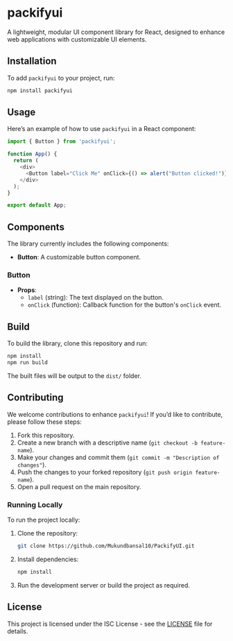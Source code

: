 # packifyui

A lightweight, modular UI component library for React, designed to enhance web applications with customizable UI elements.

## Installation

To add `packifyui` to your project, run:

```bash
npm install packifyui
```

## Usage

Here’s an example of how to use `packifyui` in a React component:

```javascript
import { Button } from 'packifyui';

function App() {
  return (
    <div>
      <Button label="Click Me" onClick={() => alert("Button clicked!")} />
    </div>
  );
}

export default App;
```

## Components

The library currently includes the following components:

- **Button**: A customizable button component.

### Button

- **Props**:
  - `label` (string): The text displayed on the button.
  - `onClick` (function): Callback function for the button's `onClick` event.

## Build

To build the library, clone this repository and run:

```bash
npm install
npm run build
```

The built files will be output to the `dist/` folder.

## Contributing

We welcome contributions to enhance `packifyui`! If you’d like to contribute, please follow these steps:

1. Fork this repository.
2. Create a new branch with a descriptive name (`git checkout -b feature-name`).
3. Make your changes and commit them (`git commit -m "Description of changes"`).
4. Push the changes to your forked repository (`git push origin feature-name`).
5. Open a pull request on the main repository.

### Running Locally

To run the project locally:

1. Clone the repository:
   ```bash
   git clone https://github.com/Mukundbansal10/PackifyUI.git
   ```
2. Install dependencies:
   ```bash
   npm install
   ```
3. Run the development server or build the project as required.

## License

This project is licensed under the ISC License - see the [LICENSE](LICENSE) file for details.
